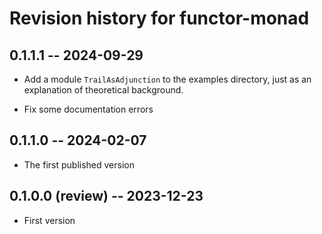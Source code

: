 # Revision history for functor-monad

## 0.1.1.1 -- 2024-09-29

* Add a module `TrailAsAdjunction` to the examples directory,
  just as an explanation of theoretical background.

* Fix some documentation errors

## 0.1.1.0 -- 2024-02-07

* The first published version

## 0.1.0.0 (review) -- 2023-12-23

* First version
